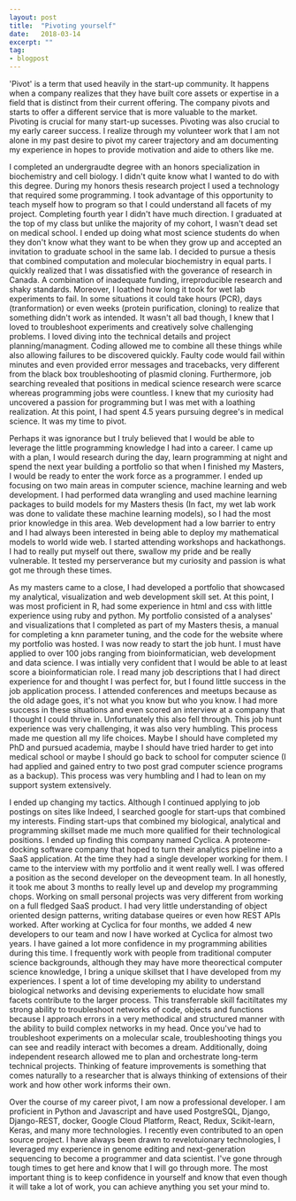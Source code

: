 ```yaml
---
layout: post
title:  "Pivoting yourself"
date:   2018-03-14
excerpt: ""
tag:
- blogpost
---
```

'Pivot' is a term that used heavily in the start-up community. It happens when a company realizes that they have built core assets or expertise in a field that is distinct from their current offering. The company pivots and starts to offer a different service that is more valuable to the market. Pivoting is crucial for many start-up sucesses. Pivoting was also crucial to my early career success. I realize through my volunteer work that I am not alone in my past desire to pivot my career trajectory and am documenting my experience in hopes to provide motivation and aide to others like me. 


I completed an undergraudte degree with an honors specialization in biochemistry and cell biology. I didn't quite know what I wanted to do with this degree. During my honors thesis research project I used a technology that required some programming. I took advantage of this opportunity to teach myself how to program so that I could understand all facets of my project. Completing fourth year I didn't have much direction. I graduated at the top of my class but unlike the majority of my cohort, I wasn't dead set on medical school. I ended up doing what most science students do when they don't know what they want to be when they grow up and accepted an invitation to graduate school in the same lab. I decided to pursue a thesis that combined computation and molecular biochemistry in equal parts. I quickly realized that I was dissatisfied with the goverance of research in Canada. A combination of inadequate funding, irreproducible research and shaky standards. Moreover, I loathed how long it took for wet lab experiments to fail. In some situations it could take hours (PCR), days (tranformation) or even weeks (protein purification, cloning) to realize that something didn't work as intended. It wasn't all bad though, I knew that I loved to troubleshoot experiments and creatively solve challenging problems. I loved diving into the technical details and project planning/managment. Coding allowed me to combine all these things while also allowing failures to be discovered quickly. Faulty code would fail within minutes and even provided error messages and tracebacks, very different from the black box troubleshooting of plasmid cloning. Furthermore, job searching revealed that positions in medical science research were scarce whereas programming jobs were countless. I knew that my curiosity had uncovered a passion for programming but I was met with a loathing realization. At this point, I had spent 4.5 years pursuing degree's in medical science. It was my time to pivot. 

Perhaps it was ignorance but I truly believed that I would be able to leverage the little programming knowledge I had into a career. I came up with a plan, I would research during the day, learn programming at night and spend the next year building a portfolio so that when I finished my Masters, I would be ready to enter the work force as a programmer. I ended up focusing on two main areas in computer science, machine learning and web development. I had performed data wrangling and used machine learning packages to build models for my Masters thesis (In fact, my wet lab work was done to validate these machine learning models), so I had the most prior knowledge in this area. Web development had a low barrier to entry and I had always been interested in being able to deploy my mathematical models to world wide web. I started attending workshops and hackathongs. I had to really put myself out there, swallow my pride and be really vulnerable. It tested my perserverance but my curiosity and passion is what got me through these times. 

As my masters came to a close, I had developed a portfolio that showcased my analytical, visualization and web development skill set. At this point, I was most proficient in R, had some experience in html and css with little experience using ruby and python. My portfolio consisted of a analyses' and visualizations that I completed as part of my Masters thesis, a manual for completing a knn parameter tuning, and the code for the website where my portfolio was hosted. I was now ready to start the job hunt. I must have applied to over 100 jobs ranging from bioinformatician, web development and data science. I was intially very confident that I would be able to at least score a bioinformatician role. I read many job descriptions that I had direct experience for and thought I was perfect for, but I found little success in the job application process. I attended conferences and meetups because as the old adage goes, it's not what you know but who you know. I had more success in these situations and even scored an interview at a company that I thought I could thrive in. Unfortunately this also fell through. This job hunt experience was very challenging, it was also very humbling. This process made me question all my life choices. Maybe I should have completed my PhD and pursued academia, maybe I should have tried harder to get into medical school or maybe I should go back to school for computer science (I had applied and gained entry to two post grad computer science programs as a backup). This process was very humbling and I had to lean on my support system extensively.

I ended up changing my tactics. Although I continued applying to job postings on sites like Indeed, I searched google for start-ups that combined my interests. Finding start-ups that combined my biological, analytical and programming skillset made me much more qualified for their technological positions. I ended up finding this company named Cyclica. A proteome-docking software company that hoped to turn their analytics pipeline into a SaaS application. At the time they had a single developer working for them. I came to the interview with my portfolio and it went really well. I was offered a position as the second developer on the deveopment team. In all honestly, it took me about 3 months to really level up and develop my programming chops. Working on small personal projects was very different from working on a full fledged SaaS product. I had very little understanding of object oriented design patterns, writing database queires or even how REST APIs worked. After working at Cyclica for four months, we added 4 new developers to our team and now I have worked at Cyclica for almost two years. I have gained a lot more confidence in my programming abilities during this time. I frequently work with people from traditional computer science backgrounds, although they may have more theorectical computer science knowledge, I bring a unique skillset that I have developed from my experiences. I spent a lot of time developing my ability to understand biological networks and devising experiements to elucidate how small facets contribute to the larger process. This transferrable skill facitiltates my strong ability to troubleshoot networks of code, objects and functions because I approach errors in a very methodical and structured manner with the ability to build complex networks in my head. Once you've had to troubleshoot experiments on a molecular scale, troubleshooting things you can see and readily interact with becomes a dream. Additionally, doing independent research allowed me to plan and orchestrate long-term technical projects. Thinking of feature improvements is something that comes naturally to a researcher that is always thinking of extensions of their work and how other work informs their own. 

Over the course of my career pivot, I am now a professional developer. I am proficient in Python and Javascript and have used PostgreSQL, Django, Django-REST, docker, Google Cloud Platform, React, Redux, Scikit-learn, Keras, and many more technologies. I recently even contributed to an open source project. I have always been drawn to revelotuionary technologies, I leveraged my experience in genome editing and next-generation sequencing to become a programmer and data scientist. I've gone through tough times to get here and know that I will go through more. The most important thing is to keep confidence in yourself and know that even though it will take a lot of work, you can achieve anything you set your mind to. 
